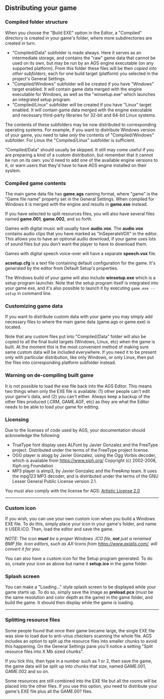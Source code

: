 ## Distributing your game

### Compiled folder structure

When you choose the "Build EXE" option in the Editor, a "Compiled" directory is created in your game's folder, where more subdirectories are created in turn.

* "Compiled/Data" subfolder is made always. Here it serves as an intermediate storage, and contains the "raw" game data that cannot be used on its own, but may be run by an AGS engine executable (on any supported platform). From this folder these files will be then _copied into other subfolders_, each for one build target (platform) you selected in the project's General Settings.
* "Compiled/Windows" subfolder will be created if you have "Windows" target enabled. It will contain game data merged with the engine executable for Windows, as well as the "winsetup.exe" which launches an integrated setup program.
* "Compiled/Linux" subfolder will be created if you have "Linux" target enabled. It will contain game data merged with the engine executable and necessary third-party libraries for 32-bit and 64-bit Linux systems.

The contents of these subfolders may be now distributed to corresponding operating systems. For example, if you want to
distribute Windows version of your game, you need to take _only_ the contents of "Compiled/Windows" subfolder. For Linux the "Compiled/Linux" subfolder is sufficient.

"Compiled/Data" should usually be skipped. It still may come useful if you are preparing a kind of a custom distribution, but remember that it cannot be run on its own: you'd need to add one of the available engine versions to it, or warn users that they'd have to have AGS engine installed on their system.

### Compiled game contents

The main game data file has **game.ags** naming format, where "game" is the "Game file name" property set in the General Settings. When compiled for Windows it is merged with the engine and results in **game.exe** instead.

If you have selected to split resources files, you will also have several files named **game.001**, **game.002**, and so forth.

Games with digital music will usually have **audio.vox**. The **audio.vox** contains audio clips that you have marked
as "InSeperateVOX" in the editor. This allows you to have an optional audio download, if your game uses lots of sound files but you don't want the player to have to download them.

Games with digital speech voice-over will have a separate **speech.vox** file.

**acsetup.cfg** is a text file containing default configuration for the game. It's generated by the editor from Default Setup's properties.

The Windows build of your game will also include **winsetup.exe** which is a setup program launcher. Note that the setup program itself is integrated into your game exe, and it's also possible to launch it by executing `game.exe --setup` in command line.

### Customizing game data

If you want to distribute custom data with your game you may simply add necessary files to where the main game data (game.ags or game.exe) is located.

Note that any custom files put into "Compiled/Data" folder will also be copied to all the final build targets (Windows, Linux, etc) when the game is built. At the moment this is the most convenient method of making sure same custom data will be included everywhere. If you need it to be present only with particular distribution, like only Windows, or only Linux, then put the files into corresponding platform subfolder instead.

### Warning on de-compiling built game

It is not possible to load the exe file back into the AGS Editor. This means two things when only the EXE file is available: (1) other people can't edit your game's data, and (2) you can't either. Always keep a backup of the other files produced (.CRM, GAME.AGF, etc) as they are what the Editor needs to be able to load your game for editing.

### Licensing

Due to the licenses of code used by AGS, your documentation
should acknowledge the following:

* TrueType font display uses ALFont by Javier Gonzalez and the FreeType
project. Distributed under the terms of the FreeType project license.
* OGG player is alogg by Javier Gonzalez, using the Ogg Vorbis decoder,
which is available from https://www.xiph.org/ Copyright (c) 2002-2008,
Xiph.org Foundation
* MP3 player is almp3, by Javier Gonzalez and the FreeAmp team. It uses
the mpg123 MP3 decoder, and is distributed under the terms of the GNU
Lesser General Public License version 2.1.

You must also comply with the license for AGS:
[Artistic License 2.0](https://opensource.org/licenses/artistic-license-2.0.php)

---

### Custom icon

If you wish, you can use your own custom icon when you build a Windows
EXE file. To do this, simply place your icon in your game's folder, and
name it USER.ICO. Then, load the editor and save the game.

*NOTE: The icon **must** be a proper Windows .ICO file, **not** just a
renamed BMP file. Icon editors, such as AX-Icons from
https://www.axialis.com/, will convert it for you.*

You can also have a custom icon for the Setup program generated. To do
so, create your icon as above but name it **setup.ico** in the game
folder.

### Splash screen

You can make a "Loading..." style splash screen to be displayed while your game starts up. To do so, simply save the image as **preload.pcx** (must be the same resolution and color depth as the game) in the game folder, and build the game. It should then display while the game is loading.

---

### Splitting resource files

Some people found that once their game became large, the single EXE file
was slow to load due to anti-virus checkers scanning the whole file. AGS
includes an option to split up the resource files into smaller chunks to
avoid this happening. On the General Settings pane you'll notice a
setting "Split resource files into X Mb sized chunks".

If you tick this, then type in a number such as 1 or 2, then save the
game, the game data will be split up into chunks that size, named
GAME.001, GAME.002 and so on.

Some resources are still combined into the EXE file but all the rooms
will be placed into the other files. If you use this option, you need to
distribute your game's EXE file plus all the GAME.00? files.
